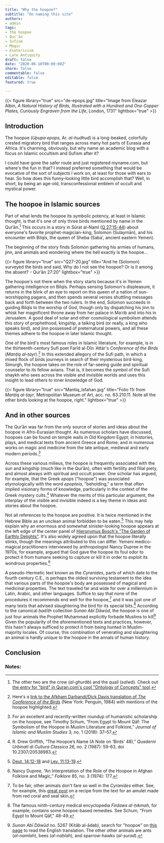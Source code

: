```yaml
---
title: "Why the hoopoe?"
subtitle: "On naming this site"
authors: 
- admin
tags:
- the hoopoe
- Qurʾān
- Sufism
- Magic
- Esotericism
- Late Antiquity
draft: false 
date: "2020-06-10T00:00:00Z"
share: false
commentable: false
editable: false
featured: true

---
```

{{< figure library="true" src="de-epops.jpg" title="Image from Eleazar Albin, *A Natural History of Birds, Illustrated with a Hundred and One Copper Plates, Curiously Engraven from the Life*, London, 1731" lightbox="true" >}}

## Introduction

The hoopoe (*Upupa epops*, Ar. *al-hudhud*) is a long-beaked, colorfully crested migratory bird that ranges across many hot parts of Eurasia and Africa. 
It's charming, obviously, but why name an academic blog with a focus on Islamic occultism and Sufism after it?

I could have gone the safer route and just registered myname.com, but where's the fun in that? I instead preferred something that would be evocative of the sort of subjects I work on, at least for those with ears to hear.
So how does this funny-looking little bird accomplish that? Well, in short, by being an age-old, transconfessional emblem of occult and mystical power.


## The hoopoe in Islamic sources

Part of what lends the hoopoe its symbolic potency, at least in Islamic thought, is that it's one of only three birds mentioned by name in the Qurʾān.[^1]
This occurs in a story in Sūrat al-Naml ([Q 27:15-44](https://quran.com/27/15-44)) about everyone's favorite prophet-magician-king, Solomon (Sulaymān), and his encounter with Bilqīs, the queen of Sheba (Sabaʾ, ancient eastern Yemen). 

The beginning of the story finds Solomon gathering his armies of humans, jinn, and animals and wondering where the hell exactly is the hoopoe...

{{< figure library="true" src="Q27-20.jpg" title="And he \(Solomon\) surveyed the birds and said, Why do I not see the hoopoe? Or is it among the absent? - Qurʾān 27\:20" lightbox="true" >}}

The hoopoe's not there when the story starts because it's in Yemen gathering intelligence on Bilqīs. 
Perhaps sensing Solomon's displeasure, it returns in the blink of an eye to report on this queen of a nation of sun-worshipping pagans, and then spends several verses shuttling messages back and forth between the two rulers. 
In the end, Solomon succeeds in guiding Bilqīs to the worship of God, though only by dispatching his jinn to whisk her magnificent throne away from her palace in Maʿrib and into his in Jerusalem. 
A good deal of solar and other cosmological symbolism attends this story of prophethood, kingship, a talking bird (or really, a king who speaks bird), and jinn possessed of preternatural powers, and all these themes adhere to the hoopoe in later Islamic thought. 

One of the bird's most famous roles in Islamic literature, for example, is in the thirteenth-century Sufi poet Farīd al-Dīn ʿAttār's *Conference of the Birds* (*Manṭiq al-ṭayr*).[^2]
In this extended allegory of the Sufi path, in which a mixed flock of birds journeys in search of their mysterious bird-king, Simurgh, the hoopoe takes on the role of far-seeing guide and spiritual counselor to its fellow avians.
That is, it becomes the symbol of the Sufi shaykh who sees across the visible and invisible worlds and uses this insight to lead others to inner knowledge of God.

{{< figure library="true" src="Mantiq_Isfahan.jpg" title="Folio 11r from *Manṭiq al-ṭayr*, Metropolitan Museum of Art, acc. no. 63.210.11. Note all the other birds looking at the hoopoe, right." lightbox="true" >}}

## And in other sources

The Qurʾān was far from the only source of stories and ideas about the hoopoe in Afro-Eurasian thought. 
As numerous scholars have discussed, hoopoes can be found on temple walls in Old Kingdom Egypt; in histories, plays, and medical texts from ancient Greece and Rome; and in numerous works on magic and medicine from the late antique, medieval and early modern periods.[^3] 

Across these various milieus, the hoopoe is frequently associated with the sun and kingship (much like in the Qurʾān), often with fertility and filial piety, and almost always with spiritual and occult power.
One scholar has argued, for example, that the Greek *epops* ("hoopoe") was associated etymologically with the word *epopteia*, "beholding," a term that often implied visionary forms of knowledge, particularly in the context of the Greek mystery cults.[^4] 
Whatever the merits of this particular argument, the interplay of the visible and invisible indeed is a key theme in ideas and stories about the hoopoe.

Not all references to the hoopoe are positive.
It is twice mentioned in the Hebrew Bible as an unclean animal forbidden to be eaten.[^5] 
This may help explain why an enormous and somewhat sinister-looking hoopoe appears at the left edge of the center panel of [Hieronymus Bosch's "The Garden of Earthly Delights"](https://commons.wikimedia.org/wiki/File:The_Garden_of_Earthly_Delights_by_Bosch_High_Resolution.jpg.").
It's also widely agreed upon that the hoopoe literally stinks, though the meanings attributed to this can differ. 
Yemeni medico-magical practitioners interviewed by anthropologist Nancy Dupree in the 1970s, for example, argued that God gave the hoopoe its foul odor to protect it from humans seeking to capture or kill it in order to exploit its wondrous properties.[^6]

A pseudo-Hermetic text known as the *Cyranides*, parts of which date to the fourth century C.E., is perhaps the oldest surviving testament to the idea that various parts of the hoopoe's body are possessed of magical and medicinal properties.
The text traveled far and wide for over a millennium in Latin, Arabic, and other languages. 
Suffice to say that none of the procedures it recommends end well for the hoopoe,[^7] and it was just one of many texts that advised slaughtering the bird for its special bits.[^8] 
According to the canonical *ḥadīth* collection *Sunan Abī Dāwūd*, the hoopoe is one of just four animals the Prophet Muḥammad explicitly forbade Muslims to kill[^9] 
Given the popularity of the aforementioned texts and practices, however, this hasn't always sufficed to protect it from being hunted in Muslim-majority locales. 
Of course, this combination of venerating and slaughtering an animal is hardly unique to the hoopoe in the annals of human history.


## Conclusion



### Notes:
[^1]: The other two are the crow (*al-ghurãb*) and the quail (*salwã*). Check out [the entry for "bird" in Quran.com's cool "Ontology of Concepts" tool](http://corpus.quran.com/concept.jsp?id=bird). 
[^2]: Here's a [link to the Afkham Darbandi/Dick Davis translation of *The Conference of the Birds*](https://archive.org/details/theconferenceofthebirds_201911/page/n3/mode/2up?q=hoopoe) (New York: Penguin, 1984) with mentions of the hoopoe highlighted. 
[^3]: For an excellent and recently-written roundup of humanistic scholarship on the hoopoe, see Timothy Schum, “From Egypt to Mount Qāf: The Symbolism of the Hoopoe in Muslim Literature and Folklore,” *Journal of Islamic and Muslim Studies* 3, no. 1 (2018): 37–57. 
[^4]: R. Drew Griffith, “The Hoopoe’s Name (A Note on ‘Birds’ 48),” *Quaderni Urbinati di Cultura Classica* 26, no. 2 (1987): 59-63, doi 10.2307/20538983. 
[^5]: [Deut. 14:12-18](https://www.sefaria.org/Deuteronomy.14.12-18?lang=bi&aliyot=0) and [Lev. 11:13-19](https://www.sefaria.org/Leviticus.11.13-19?lang=bi&aliyot=0). 
[^6]: Nancy Dupree, “An Interpretation of the Role of the Hoopoe in Afghan Folklore and Magic,” *Folklore* 85, no. 3 (1974): 177. 
[^7]: To be fair, other animals don't fare so well in the *Cyranides* either. See, for example, this [great post](https://recipes.hypotheses.org/tag/cyranides) on a recipe from the text for an amulet made from red coral and seal skin. 
[^8]: The famous ninth-century medical encyclopedia *Firdaws al-ḥikmah*, for example, contains some hoopoe-based remedies. See Schum, "From Egypt to Mount Qāf," 48-49. 
[^9]: *Sunan Abī Dāwūd* no. 5267 (Kitāb al-ādab), search for "hoopoe" on [this page](https://sunnah.com/abudawud/43) to read the English translation. The other other animals are ants (*al-namlah*), bees (*al-naḥlah*), and sparrow-hawks (*al-ṣurad*).
